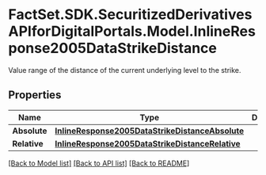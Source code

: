 # FactSet.SDK.SecuritizedDerivativesAPIforDigitalPortals.Model.InlineResponse2005DataStrikeDistance
Value range of the distance of the current underlying level to the strike.

## Properties

Name | Type | Description | Notes
------------ | ------------- | ------------- | -------------
**Absolute** | [**InlineResponse2005DataStrikeDistanceAbsolute**](InlineResponse2005DataStrikeDistanceAbsolute.md) |  | [optional] 
**Relative** | [**InlineResponse2005DataStrikeDistanceRelative**](InlineResponse2005DataStrikeDistanceRelative.md) |  | [optional] 

[[Back to Model list]](../README.md#documentation-for-models) [[Back to API list]](../README.md#documentation-for-api-endpoints) [[Back to README]](../README.md)


